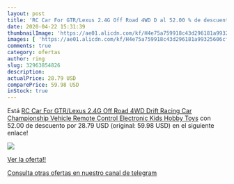 ```yaml
---
layout: post
title: 'RC Car For GTR/Lexus 2.4G Off Road 4WD D al 52.00 % de descuento'
date: 2020-04-22 15:31:39
thumbnailImage: 'https://ae01.alicdn.com/kf/H4e75a759918c43d296181a99325606cfC/RC-Car-For-GTR-Lexus-2-4G-Off-Road-4WD-Drift-Racing-Car-Championship-Vehicle-Remote.jpg_350x350._SL200_.jpg'
images: [ 'https://ae01.alicdn.com/kf/H4e75a759918c43d296181a99325606cfC/RC-Car-For-GTR-Lexus-2-4G-Off-Road-4WD-Drift-Racing-Car-Championship-Vehicle-Remote.jpg_350x350._SL200_.jpg' ]
comments: true
category: ofertas
author: ring
slug: 32963854826
description:
actualPrice: 28.79 USD
comparePrice: 59.98 USD
inStock: true
---
```


Está [RC Car For GTR/Lexus 2.4G Off Road 4WD Drift Racing Car Championship Vehicle Remote Control  Electronic Kids Hobby Toys](https://www.amazon.com/dp/32963854826/?tag=redken08-20) con 52.00 de descuento por 28.79 USD (original: 59.98 USD) en el siguiente enlace!

[![](https://ae01.alicdn.com/kf/H4e75a759918c43d296181a99325606cfC/RC-Car-For-GTR-Lexus-2-4G-Off-Road-4WD-Drift-Racing-Car-Championship-Vehicle-Remote.jpg_350x350._SL200_.jpg)](https://www.amazon.com/dp/32963854826/?tag=redken08-20)

[Ver la oferta!!](https://www.amazon.com/dp/32963854826/?tag=redken08-20)

[Consulta otras ofertas en nuestro canal de telegram](https://t.me/s/ofertas25)

